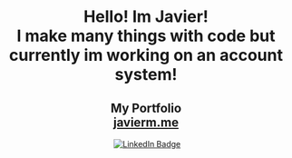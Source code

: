 <div align="center">
  <h1> Hello! Im Javier!<br>I make many things with code but currently im working on an account system!</h1>
</div>

<div align="center">
      <h2><b>My Portfolio</b><br><a href="https://javierm.me" target="_blank">javierm.me</a></h2>
</div>

<div align="center">
    <img src="https://komarev.com/ghpvc/?username=mexicanminion&style=flat-square&color=green" alt=""/>
  <a href="https://www.linkedin.com/in/javier-moncada-7a6111213/">
    <img src="https://img.shields.io/badge/LinkedIn-blue?style=for-the-badge&logo=linkedin&logoColor=white" alt="LinkedIn Badge"/>
  </a>
</div>


